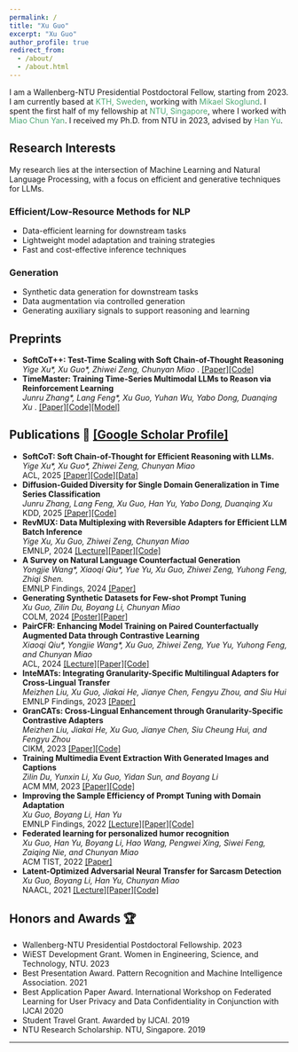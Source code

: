 ```yaml
---
permalink: /
title: "Xu Guo"
excerpt: "Xu Guo"
author_profile: true
redirect_from: 
  - /about/
  - /about.html
---
```


I am a Wallenberg-NTU Presidential Postdoctoral Fellow, starting from 2023. I am currently based at <a href="https://www.kth.se/" style="color: #4ca772; text-decoration: none;">KTH, Sweden</a>, working with <a href="https://people.kth.se/~skoglund/" style="color: #4ca772; text-decoration: none;">Mikael Skoglund</a>. I spent the first half of my fellowship at <a href="https://www.ntu.edu.sg/" style="color: #4ca772; text-decoration: none;">NTU, Singapore</a>, where I worked with <a href="https://dr.ntu.edu.sg/cris/rp/rp00084" style="color: #4ca772; text-decoration: none;">Miao Chun Yan</a>. I received my Ph.D. from NTU in 2023, advised by <a href="https://personal.ntu.edu.sg/han.yu/" style="color: #4ca772; text-decoration: none;">Han Yu</a>.

## Research Interests 

My research lies at the intersection of Machine Learning and Natural Language Processing, with a focus on efficient and generative techniques for LLMs.

### Efficient/Low-Resource Methods for NLP
* Data-efficient learning for downstream tasks
* Lightweight model adaptation and training strategies
* Fast and cost-effective inference techniques

### Generation
* Synthetic data generation for downstream tasks
* Data augmentation via controlled generation
* Generating auxiliary signals to support reasoning and learning

<!-- > Research Interests: 1. Natural Language Processing (Pretrained Language Models, Language Understanding, Language Generation, etc.); 2. Machine Learning (Transfer Learning, Adversarial Learning, Federated Learning, etc.).

My PhD research was mostly driven by developing algorithms to adapt (🔥) Pretrained Language Models (PLMs) to low-resource domains against potential domain shift. 
Check out the survey, <a href="https://arxiv.org/pdf/2211.03154.pdf" style="color: #4ca772; text-decoration: none;">on the domain adaptation and generalization of pretrained lanaguage models</a>. 
My thesis, <a href="https://dr.ntu.edu.sg/bitstream/10356/167965/2/PhD_Thesis_GuoXu.pdf" style="color: #4ca772; text-decoration: none;">data-efficient domain adaptation for pretrained language models</a>, 
provides a few promising solutions, such as latent optimization<sup>[[1]](https://aclanthology.org/2021.naacl-main.425.pdf)</sup>, parameter-efficient adaptation<sup>[[2]](https://aclanthology.org/2022.findings-emnlp.258.pdf)</sup> (❄️), 
and personalization<sup>[[3]](https://dl.acm.org/doi/10.1145/3511710)</sup>, to boost PLMs in data-scarce domains under different resource constraints and settings. 

On top of larger PLMs or LLMs for short, my postdoctoral research focus on delivering societal benefits through, e.g., Generative AI<sup>[[4]](https://arxiv.org/pdf/2403.04190)</sup> and Green AI in the real world.
In general, I work on efficient synthetic data generation methods<sup>[[5]](https://dl.acm.org/doi/pdf/10.1145/3581783.3612526),[[6]](https://openreview.net/pdf/22a35aecb8e57c14e0f014a23df9807ab7d1a1e1.pdf)</sup>, 
enhancing the robustness of LLMs<sup>💪</sup><sup>[[7]](https://arxiv.org/pdf/2406.06633),[[8]](https://arxiv.org/pdf/2407.03993)</sup>, 
accelerating LLM<sup>🚀[[9]](https://arxiv.org/pdf/2410.04519)</sup> inference for high throughput, 
and merging LLM for seamless plug-and-play integration.
They are mainly done in a parameter-efficient manner and aim to contribute to our sustainable earth. -->

## Preprints
* **SoftCoT++: Test-Time Scaling with Soft Chain-of-Thought Reasoning**
  <br>_Yige Xu*, Xu Guo*, Zhiwei Zeng, Chunyan Miao_ . [[Paper]](https://arxiv.org/abs/2505.11484)[[Code]](https://github.com/xuyige/SoftCoT)
* **TimeMaster: Training Time-Series Multimodal LLMs to Reason via Reinforcement Learning**
  <br>_Junru Zhang*, Lang Feng*, Xu Guo, Yuhan Wu, Yabo Dong, Duanqing Xu_ . [[Paper]](https://arxiv.org/abs/2506.13705)[[Code]](https://github.com/langfengQ/TimeMaster)[[Model]](https://huggingface.co/langfeng01/TimeMaster-SFT-Qwen2.5-VL-3B-CTU)
   


## Publications 📖 [[Google Scholar Profile]](https://scholar.google.com/citations?hl=en&user=JpRTl9kAAAAJ)
* **SoftCoT: Soft Chain-of-Thought for Efficient Reasoning with LLMs.**
  <br>_Yige Xu*, Xu Guo*, Zhiwei Zeng, Chunyan Miao_
  <br>ACL, 2025 [[Paper]](https://arxiv.org/abs/2502.12134)[[Code]](https://github.com/xuyige/SoftCoT)[[Data]](https://huggingface.co/datasets/xuyige/ASDiv-Aug)
* **Diffusion-Guided Diversity for Single Domain Generalization in Time Series Classification**
  <br>_Junru Zhang, Lang Feng, Xu Guo, Han Yu, Yabo Dong, Duanqing Xu_
  <br>KDD, 2025 [[Paper]](https://dl.acm.org/doi/10.1145/3711896.3736909)[[Code]](https://zenodo.org/records/15495436)
* **RevMUX: Data Multiplexing with Reversible Adapters for Efficient LLM Batch Inference**
  <br>_Yige Xu, Xu Guo, Zhiwei Zeng, Chunyan Miao_
  <br>EMNLP, 2024 [[Lecture]](https://www.youtube.com/watch?v=ZVZszfrKngE)[[Paper]](https://aclanthology.org/2024.emnlp-main.1232.pdf)[[Code]](https://github.com/xuyige/RevMUX)
* **A Survey on Natural Language Counterfactual Generation**
  <br>_Yongjie Wang*, Xiaoqi Qiu*, Yue Yu, Xu Guo, Zhiwei Zeng, Yuhong Feng, Zhiqi Shen._
  <br>EMNLP Findings, 2024 [[Paper]](https://aclanthology.org/2024.findings-emnlp.276.pdf)
* **Generating Synthetic Datasets for Few-shot Prompt Tuning**
  <br>_Xu Guo, Zilin Du, Boyang Li, Chunyan Miao_
  <br>COLM, 2024 [[Poster]](https://x.com/xuguo_nlp/status/1843294899611009062)[[Paper]](https://openreview.net/pdf/22a35aecb8e57c14e0f014a23df9807ab7d1a1e1.pdf)
* **PairCFR: Enhancing Model Training on Paired Counterfactually Augmented Data through Contrastive Learning**
  <br>_Xiaoqi Qiu*, Yongjie Wang\*, Xu Guo, Zhiwei Zeng, Yue Yu, Yuhong Feng, and Chunyan Miao_
  <br>ACL, 2024 [[Lecture]](https://doi.org/10.48448/dnw2-cq56)[[Paper]](https://aclanthology.org/2024.acl-long.646.pdf)[[Code]](https://github.com/Siki-cloud/PairCFR)
* **InteMATs: Integrating Granularity-Specific Multilingual Adapters for Cross-Lingual Transfer**
  <br>_Meizhen Liu, Xu Guo, Jiakai He, Jianye Chen, Fengyu Zhou, and Siu Hui_
  <br>EMNLP Findings, 2023 [[Paper]](https://aclanthology.org/2023.findings-emnlp.335.pdf)
* **GranCATs: Cross-Lingual Enhancement through Granularity-Specific Contrastive Adapters**
  <br>_Meizhen Liu, Jiakai He, Xu Guo, Jianye Chen, Siu Cheung Hui, and Fengyu Zhou_
  <br>CIKM, 2023 [[Paper]](https://dl.acm.org/doi/10.1145/3583780.3614896)[[Code]](https://github.com/meizhen-nlp/GranCATs)
* **Training Multimedia Event Extraction With Generated Images and Captions**
  <br>_Zilin Du, Yunxin Li, Xu Guo, Yidan Sun, and Boyang Li_
  <br>ACM MM, 2023 [[Paper]](https://dl.acm.org/doi/10.1145/3581783.3612526)[[Code]](https://github.com/ZILIN003/CAMEL)
* **Improving the Sample Efficiency of Prompt Tuning with Domain Adaptation**
  <br>_Xu Guo, Boyang Li, Han Yu_
  <br>EMNLP Findings, 2022 [[Lecture]](https://doi.org/10.48448/5wkx-cp69)[[Paper]](https://aclanthology.org/2022.findings-emnlp.258.pdf)[[Code]](https://github.com/guoxuxu/soft-prompt-transfer/tree/main/optima)
* **Federated learning for personalized humor recognition**
  <br>_Xu Guo, Han Yu, Boyang Li, Hao Wang, Pengwei Xing, Siwei Feng, Zaiqing Nie, and Chunyan Miao_
  <br>ACM TIST, 2022 [[Paper]](https://dl.acm.org/doi/10.1145/3511710)
* **Latent-Optimized Adversarial Neural Transfer for Sarcasm Detection**
  <br>_Xu Guo, Boyang Li, Han Yu, Chunyan Miao_
  <br>NAACL, 2021 [[Lecture]](https://doi.org/10.48448/6j9r-gh59)[[Paper]](https://aclanthology.org/2021.naacl-main.425.pdf)[[Code]](https://github.com/guoxuxu/LOANT)


## Honors and Awards 🏆
* Wallenberg-NTU Presidential Postdoctoral Fellowship. 2023
* WiEST Development Grant. Women in Engineering, Science, and Technology, NTU. 2023
* Best Presentation Award. Pattern Recognition and Machine Intelligence Association. 2021
* Best Application Paper Award. International Workshop on Federated Learning for User Privacy and Data Confidentiality
in Conjunction with IJCAI 2020
* Student Travel Grant. Awarded by IJCAI. 2019
* NTU Research Scholarship. NTU, Singapore. 2019


----
